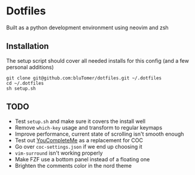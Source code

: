 # Dotfiles
Built as a python development environment using neovim and zsh

## Installation
The setup script should cover all needed installs for this config (and a few personal additions)
```
git clone git@github.com:bluTomer/dotfiles.git ~/.dotfiles
cd ~/.dotfiles
sh setup.sh
```

## TODO
* Test `setup.sh` and make sure it covers the install well
* Remove `which-key` usage and transform to regular keymaps
* Improve performance, current state of scrolling isn't smooth enough
* Test out [YouCompleteMe](https://github.com/ycm-core/YouCompleteMe) as a replacement for COC
* Go over `coc-settings.json` if we end up choosing it
* `vim-surround` isn't working properly
* Make FZF use a bottom panel instead of a floating one
* Brighten the comments color in the nord theme
